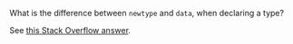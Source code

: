What is the difference between `newtype` and `data`, when declaring a type?

See [this Stack Overflow answer](https://stackoverflow.com/questions/5889696/difference-between-data-and-newtype-in-haskell).